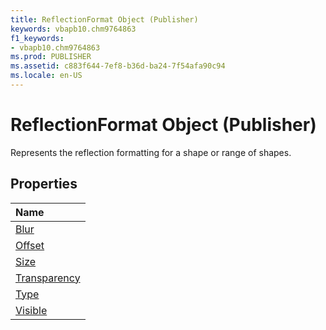 ```yaml
---
title: ReflectionFormat Object (Publisher)
keywords: vbapb10.chm9764863
f1_keywords:
- vbapb10.chm9764863
ms.prod: PUBLISHER
ms.assetid: c883f644-7ef8-b36d-ba24-7f54afa90c94
ms.locale: en-US
---
```



# ReflectionFormat Object (Publisher)

Represents the reflection formatting for a shape or range of shapes.
 


## Properties



|**Name**|
|:-----|
|[Blur](reflectionformat.blur-property-publisher.md)|
|[Offset](reflectionformat.offset-property-publisher.md)|
|[Size](reflectionformat.size-property-publisher.md)|
|[Transparency](reflectionformat.transparency-property-publisher.md)|
|[Type](reflectionformat.type-property-publisher.md)|
|[Visible](reflectionformat.visible-property-publisher.md)|

